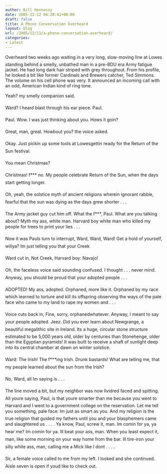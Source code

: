 ```yaml
---
author: Bill Hennessy
date: 2005-12-12 04:20:41+00:00
draft: false
title: A Phone Conversation Overheard
layout: blog
url: /2005/12/11/a-phone-conversation-overheard/
categories:
- Latest
---
```


Overheard two weeks ago waiting in a very long, slow-moving line at Lowes standing behind a smelly, unbathed man in a pre-BDU era Army fatigue jacket.  He had long dark hair striped with grey throughout.  From his profile, he looked a bit like former Cardinals and Brewers catcher, Ted Simmons.  The volume on his cell phone was very.  It announced an incoming call with an odd, American Indian kind of ring tone.

Yeah? my smelly companion said.

Ward? I heard blast through his ear piece.  Paul.

Paul.  Wow.  I was just thinking about you.  Hows it goin?

Great, man, great.  Howbout you? the voice asked.

Okay.  Just pickin up some tools at Lowesgettin ready for the Return of the Sun festival.

You mean Christmas?

Christmas!  f*** no.  My people celebrate Return of the Sun, when the days start getting longer.

Oh, yeah, the solstice myth of ancient religions wherein ignorant rabble, fearful that the sun was dying as the days grew shorter . . .

The Army jacket guy cut him off.  What the f***, Paul.  What are you talking about?  Myth my ass, white man.  Harvard boy white man who killed my people for trees to print your lies . . .

Now it was Pauls turn to interrupt, Ward, Ward, Ward!  Get a hold of yourself, willya?  Im just telling you that your Creek

Ward cut in, Not Creek, Harvard boy:  Navajo!

Oh, the faceless voice said sounding confused.  I thought . . . never mind.  Anyway, you should be proud that your adopted people . . .

ADOPTED!  My ass, adopted.  Orphaned, more like it.  Orphaned by my race which learned to torture and kill its offspring observing the ways of the pale face who came to my land to rape my women and . . .

Voice cuts back in, Fine, sorry, orphanedwhatever.  Anyway, I meant to say your people adopted.  Jeez.  Did you ever learn about Newgrange, a beautiful megalithic site in Ireland. Its a huge, circular stone structure estimated to be 5,000 years old, older by centuries than Stonehenge, older than the Egyptian pyramids! It was built to receive a shaft of sunlight deep into its central chamber at dawn on winter solstice.

Ward:  The Irish!  The f***ing Irish.  Drunk bastards!  What are telling me, that my people learned about the sun from the Irish?

No, Ward, all Im saying is . . .

The line moved a bit, but my neighbor was now lividred faced and spitting.  All youre saying, Paul, is that youre smarter than me because you went to Harvard and I went to a government college on the reservation.  Let me tell you something, pale face:  Im just as smart as you.  And my religion is the true religion that guided  my fathers until you and your blasphemers came and slaughtered us . . . . Ya know, Paul, screw it, man.  Im comin for ya, ya hear me?  Im comin for ya.  Ill beat your ass, man.  When you least expect it, man, like some morning on your way home from the bar.  Ill tire-iron your silly white ass, man, calling me a Mick like I dont . . . .

Sir,  a female voice called  to me from my left.  I looked and she continued.  Aisle seven is open if youd like to check out.


